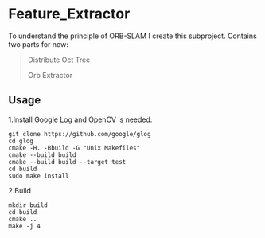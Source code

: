 # Feature_Extractor
To understand the principle of ORB-SLAM I create this subproject.
Contains two parts for now:
> Distribute Oct Tree
>
> Orb Extractor
>

## Usage
1.Install
Google Log and OpenCV is needed.
```shell script
git clone https://github.com/google/glog
cd glog
cmake -H. -Bbuild -G "Unix Makefiles"
cmake --build build
cmake --build build --target test
cd build
sudo make install
```

2.Build
```shell script
mkdir build
cd build
cmake ..
make -j 4
```
